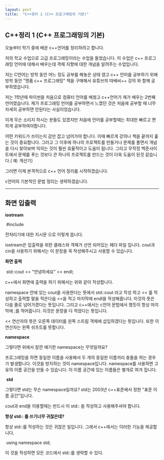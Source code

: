```yaml
---
layout: post
title:  "C++정리 1 (C++ 프로그래밍의 기본)"
---
```


## C++정리 1 (C++ 프로그래밍의 기본)

오늘부터 학기 중에 배운 c++언어를 정리하려고 합니다. 

저의 학교 수업으로 고급 프로그래밍이라는 수업을 들었습니다. 이 수업은 c++ 프로그래밍 언어에 대해서 배우는데 객체 지향에 대한 개념을 알려주는 수업입니다.  

저는 C언어는 방학 동안 어느 정도 공부를 해놓은 상태 였고 c++ 언어를 공부하기 위해 방학 동안 "명품 c++ 프로그래밍" 책을 구매해서 유튜브의 따배씨++ 강의 와 함께 공부하였습니다. 

저는 1학년때 파이썬을 처음으로 컴퓨터 언어를 배웠고 c++언어가 제가 배우는 2번째 언어였습니다. 제가 프로그래밍 언어를 공부하면서 느꼈던 것은 처음에 공부할 때 너무 자세히 공부하면 안된다는 사실이었습니다.

이게 무슨 소리지 하시는 분들도 있겠지만 처음에 언어를 공부할때는 최대한 빠르고 편하게 공부하여야합니다.

어떤 키워드가 쓰이는지 감만 잡고 넘어가야 합니다. 이때 빠르게 강의나 책을 끝까지 훑는 것이 중요합니다. 그러고 그 이후에 하나의 프로젝트를 만들거나 문제를 풀면서 개념을 다시 찾아보며 익히는 것이 훨씬 효율적이고 도움이 됩니다. 그리고 무작정 백준사이트에서 문제를 푸는 것보다 큰 하나의 프로젝트를 만드는 것이 더욱 도움이 된것 같습니다.( 예: 계산기)



그러면 이제 본격적으로 c++ 언어 정리를 시작하겠습니다.

c언어의 기본적인 문법 정리는 생략하겠습니다.

---

## 화면 입출력

   **iostream**

​           #include <iostream>

전처리기에 대한 지시문 으로 이렇게 씁니다. 

iostream은  입출력을 위한 클래스와 객체가 선언 되어있는 헤더 파일 입니다.  cout과 cin을 사용하기 위해서는 이 문장을 꼭 작성해주시고 사용할 수 있습니다.



   **화면 출력**

​          std::cout << "안녕하세요" << endl;

c++에서 화면에 출력을 하기 위해서는 위와 같이 작성합니다.

namespace 안에 있는 cout을 사용한다는 뜻에서 std::cout 라고 작성 하고 << 를 작성하고 출력할 말을 적은다음 <<을 적고 마지막에 endl을 작성해줍니다. 이것의 뜻은 다음 줄로 넘어가겠다는 뜻입니다. 그리고 c++에서는 c언어 문법에서 했듯이 항상 마지막에 ;를 적어줍니다. 이것은 문장을 다 적었다는 뜻입니다.

<< 연산자의 뜻은 오른쪽 데이터를 왼쪽 스트림 객체에 삽입하겠다는 뜻입니다. 또한 이 연산자는 왼쪽 쉬프트를 뜻합니다. 

   **namespace**

그렇다면 위에서 잠깐 얘기한 namespace는 무엇일까요?

프로그래밍을 하면 동일한 이름을 사용해서 두 개의 동일한 이름끼리 충돌을 하는 경우가 발생합니다. 이것을 방지하는 것이 namespace입니다. namespace를 사용하면 고유의 이름 공간을 만들 수 있습니다. 이 이름 공간에 있는  이름들은 별개로 여겨 집니다.



​	**std**

그렇다면 std는 무슨 namespace일까요? std는 2003년 c++표준에서 정한 "표준 이름 공간"입니다.

cout과 end을 이용할때는 반드시 이 std:: 을 작성하고 사용해주셔야 합니다.



  **항상 std:: 를 쓰기너무 귀찮은데?**

항상 std::를 작성하는 것은 귀찮은 일입니다. 그래서 c++에서는 이러한 기능을 제공합니다.

​		using namespace std;

이 것을 작성하면 모든 코드에서 std::를 생략할 수 있다.




